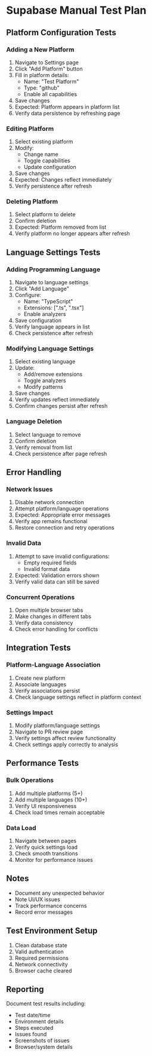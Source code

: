 # Supabase Manual Test Plan

## Platform Configuration Tests

### Adding a New Platform
1. Navigate to Settings page
2. Click "Add Platform" button
3. Fill in platform details:
   - Name: "Test Platform"
   - Type: "github"
   - Enable all capabilities
4. Save changes
5. Expected: Platform appears in platform list
6. Verify data persistence by refreshing page

### Editing Platform
1. Select existing platform
2. Modify:
   - Change name
   - Toggle capabilities
   - Update configuration
3. Save changes
4. Expected: Changes reflect immediately
5. Verify persistence after refresh

### Deleting Platform
1. Select platform to delete
2. Confirm deletion
3. Expected: Platform removed from list
4. Verify platform no longer appears after refresh

## Language Settings Tests

### Adding Programming Language
1. Navigate to language settings
2. Click "Add Language"
3. Configure:
   - Name: "TypeScript"
   - Extensions: [".ts", ".tsx"]
   - Enable analyzers
4. Save configuration
5. Verify language appears in list
6. Check persistence after refresh

### Modifying Language Settings
1. Select existing language
2. Update:
   - Add/remove extensions
   - Toggle analyzers
   - Modify patterns
3. Save changes
4. Verify updates reflect immediately
5. Confirm changes persist after refresh

### Language Deletion
1. Select language to remove
2. Confirm deletion
3. Verify removal from list
4. Check persistence after page refresh

## Error Handling

### Network Issues
1. Disable network connection
2. Attempt platform/language operations
3. Expected: Appropriate error messages
4. Verify app remains functional
5. Restore connection and retry operations

### Invalid Data
1. Attempt to save invalid configurations:
   - Empty required fields
   - Invalid format data
2. Expected: Validation errors shown
3. Verify valid data can still be saved

### Concurrent Operations
1. Open multiple browser tabs
2. Make changes in different tabs
3. Verify data consistency
4. Check error handling for conflicts

## Integration Tests

### Platform-Language Association
1. Create new platform
2. Associate languages
3. Verify associations persist
4. Check language settings reflect in platform context

### Settings Impact
1. Modify platform/language settings
2. Navigate to PR review page
3. Verify settings affect review functionality
4. Check settings apply correctly to analysis

## Performance Tests

### Bulk Operations
1. Add multiple platforms (5+)
2. Add multiple languages (10+)
3. Verify UI responsiveness
4. Check load times remain acceptable

### Data Load
1. Navigate between pages
2. Verify quick settings load
3. Check smooth transitions
4. Monitor for performance issues

## Notes
- Document any unexpected behavior
- Note UI/UX issues
- Track performance concerns
- Record error messages

## Test Environment Setup
1. Clean database state
2. Valid authentication
3. Required permissions
4. Network connectivity
5. Browser cache cleared

## Reporting
Document test results including:
- Test date/time
- Environment details
- Steps executed
- Issues found
- Screenshots of issues
- Browser/system details
